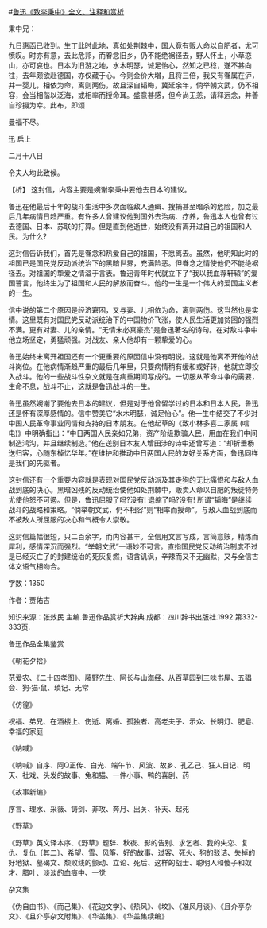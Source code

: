 #[鲁迅《致李秉中》全文、注释和赏析](https://www.vrrw.net/wx/9457.html)

秉中兄：

九日惠函已收到。生丁此时此地，真如处荆棘中，国人竟有贩人命以自肥者，尤可愤叹。时亦有意，去此危邦，而眷念旧乡，仍不能绝裾径去，野人怀土，小草恋山，亦可哀也。日本为旧游之地，水木明瑟，诚足怡心，然知之已稔，遂不甚向往，去年颇欲赴德国，亦仅藏于心。今则金价大增，且将三倍，我又有眷属在沪，并一婴儿，相依为命，离则两伤，故且深自韬晦，冀延余年，倘举朝文武，仍不相容，会当相偕以泛海，或相率而授命耳。盛意甚感，但今尚无恙，请释远念，并善自珍摄为幸。此布，即颂

曼福不尽。

迅 启上

二月十八日

令夫人均此致候。

【析】 这封信，内容主要是婉谢李秉中要他去日本的建议。



鲁迅在他最后十年的战斗生活中多次面临敌人通缉、搜捕甚至暗杀的危险，加之最后几年病情日趋严重。有许多人曾建议他到国外去治病、疗养，鲁迅本人也曾有过去德国、日本、苏联的打算。但是直到他逝世，始终没有离开过自己的祖国和人民。为什么?

这封信告诉我们，首先是眷念和热爱自己的祖国，不愿离去。虽然，他明知此时的祖国已是国民党反动派统治下的黑暗世界，充满险恶。但眷念之情使他仍不能绝裾径去。对祖国的挚爱之情溢于言表。鲁迅青年时代就立下了“我以我血荐轩辕”的爱国誓言，他终生为了祖国和人民的解放而奋斗。他的一生是一个伟大的爱国主义者的一生。

信中说的第二个原因是经济窘困，又与妻、儿相依为命，离则两伤。这当然也是实情。这里既有对国民党反动派统治下的中国物价飞涨，使人民生活更加贫困的强烈不满。更有对妻、儿的亲情。“无情未必真豪杰”是鲁迅著名的诗句。在对敌斗争中他立场坚定，勇猛顽强。对战友、亲人他却有一颗挚爱的心。

鲁迅始终未离开祖国还有一个更重要的原因信中没有明说。这就是他离不开他的战斗岗位。在他病情渐趋严重的最后几年里，只要病情稍有缓和或好转，他就立即投入战斗。他的一些战斗性杂文就是在病重期间写成的。一切服从革命斗争的需要，生命不息，战斗不止，这就是鲁迅战斗的一生。

鲁迅虽然婉谢了要他去日本的建议，但是对于他曾留学过的日本和日本人民，鲁迅还是怀有深厚感情的。信中赞美它“水木明瑟，诚足怡心”。他一生中结交了不少对中国人民革命事业同情和支持的日本朋友。在他起草的《致小林多喜二家属 (唁电)》中明确指出：“中日两国人民亲如兄弟，资产阶级欺骗人民，用血在我们中间制造鸿沟，并且继续制造。”他在送别日本友人增田涉的诗中还曾写道：“却折垂杨送归客，心随东棹忆华年。”在维护和推动中日两国人民的友好关系方面，鲁迅同样是我们的先驱者。

这封信还有一个重要内容就是表现对国民党反动派及其走狗的无比痛恨和与敌人血战到底的决心。黑暗凶残的反动统治使他如处荆棘中，贩卖人命以自肥的叛徒特务尤使他怒不可遏。但是，鲁迅屈服了吗?没有! 退缩了吗?没有! 所谓“韬晦”是继续战斗的战略和策略。“倘举朝文武，仍不相容”则“相率而授命”。与敌人血战到底而不被敌人所屈服的决心和气概令人崇敬。

这封信篇幅很短，只二百余字，而内容甚丰。全信用文言写成，言简意赅，精炼而犀利，感情深沉而强烈。“举朝文武”一语妙不可言。直指国民党反动统治制度不过是已经灭亡了的封建统治的死灰复燃，语含讥讽，辛辣而又不无幽默，又与全信古体文语气相吻合。

字数：1350

作者：贾佑吉

知识来源：张效民 主编.鲁迅作品赏析大辞典.成都：四川辞书出版社.1992.第332-333页.

鲁迅作品全集鉴赏

《朝花夕拾》

范爱农、《二十四孝图》、藤野先生、阿长与山海经、从百草园到三味书屋、五猖会、狗·猫·鼠、琐记、无常

《仿徨》

祝福、弟兄、在酒楼上、伤逝、离婚、孤独者、高老夫子、示众、长明灯、肥皂、幸福的家庭

《呐喊》

《呐喊》自序、阿Q正传、白光、端午节、风波、故乡、孔乙己、狂人日记、明天、社戏、头发的故事、兔和猫、一件小事、鸭的喜剧、药

《故事新编》

序言、理水、采薇、铸剑、非攻、奔月、出关、补天、起死

《野草》

《野草》英文译本序、《野草》题辞、秋夜、影的告别、求乞者、我的失恋、复仇、复仇〔其二〕、希望、雪、风筝、好的故事、过客、死火、狗的驳诘、失掉的好地狱、墓碣文、颓败线的颤动、立论、死后、这样的战士、聪明人和傻子和奴才、腊叶、淡淡的血痕中、一觉

杂文集

《伪自由书》、《而己集》、《花边文学》、《热风》、《坟》、《准风月谈》、《且介亭杂文》、《且介亭杂文附集》、《华盖集》、《华盖集续编》

